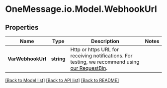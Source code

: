 # OneMessage.io.Model.WebhookUrl

## Properties

Name | Type | Description | Notes
------------ | ------------- | ------------- | -------------
**VarWebhookUrl** | **string** | Http or https URL for receiving notifications. For testing, we recommend using [our RequestBin](http://bin.1msg.io). | 

[[Back to Model list]](../README.md#documentation-for-models) [[Back to API list]](../README.md#documentation-for-api-endpoints) [[Back to README]](../README.md)

